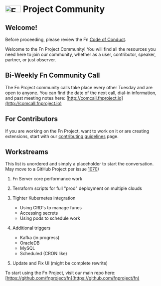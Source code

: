 # <img src="https://fnproject.io/images/fn-300x125.png" alt="Fn Project Logo" height="21" width="50"> Project Community

## Welcome!

Before proceeding, please review the Fn [Code of Conduct](CODE_OF_CONDUCT.md).

Welcome to the Fn Project Community! You will find all the resources you need here to join our community, whether as a user, contributor, speaker, partner, or just observer.


## Bi-Weekly Fn Community Call

The Fn Project community calls take place every other Tuesday and are open to anyone. You can find the date of the next call, dial-in information, and past meeting notes here: [http://comcall.fnproject.io](http://comcall.fnproject.io)


## For Contributors

If you are working on the Fn Project, want to work on it or are creating extensions, start with our [contributing guidelines](CONTRIBUTING.md) page.


## Workstreams 

This list is unordered and simply a placeholder to start the conversation. May move to a GitHub Project per issue [1070](https://github.com/fnproject/fn/issues/1070))

1. Fn Server core performance work

2. Terraform scripts for full "prod" deployment on multiple clouds

3. Tighter Kubernetes integration
    - Using CRD's to manage funcs
    - Accessing secrets
    - Using pods to schedule work

4. Additional triggers
    - Kafka (in progress)
    - OracleDB
    - MySQL
    - Scheduled (CRON like)
    
5. Update and Fix UI (might be complete rewrite)
    
To start using the Fn Project, visit our main repo here: [https://github.com/fnproject/fn](https://github.com/fnproject/fn)
